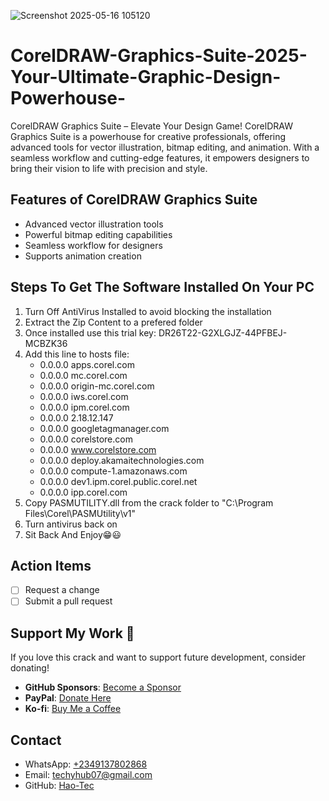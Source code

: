 ![Screenshot 2025-05-16 105120](https://github.com/user-attachments/assets/13eba45b-c2e4-4ddc-b48a-77a19119aa01)
# CorelDRAW-Graphics-Suite-2025-Your-Ultimate-Graphic-Design-Powerhouse-
CorelDRAW Graphics Suite – Elevate Your Design Game! CorelDRAW Graphics Suite is a powerhouse for creative professionals, offering advanced tools for vector illustration, bitmap editing, and animation. With a seamless workflow and cutting-edge features, it empowers designers to bring their vision to life with precision and style.
## Features of CorelDRAW Graphics Suite
- Advanced vector illustration tools
- Powerful bitmap editing capabilities
- Seamless workflow for designers
- Supports animation creation
## Steps To Get The Software Installed On Your PC
1. Turn Off AntiVirus Installed to avoid blocking the installation
2. Extract the Zip Content to a prefered folder
3. Once installed use this trial key: DR26T22-G2XLGJZ-44PFBEJ-MCBZK36
4. Add this line to hosts file:
	- 0.0.0.0 apps.corel.com 
	- 0.0.0.0 mc.corel.com 
	- 0.0.0.0 origin-mc.corel.com 
	- 0.0.0.0 iws.corel.com 
	- 0.0.0.0 ipm.corel.com
	- 0.0.0.0 2.18.12.147
	- 0.0.0.0 googletagmanager.com
	- 0.0.0.0 corelstore.com
	- 0.0.0.0 www.corelstore.com
	- 0.0.0.0 deploy.akamaitechnologies.com 
	- 0.0.0.0 compute-1.amazonaws.com
	- 0.0.0.0 dev1.ipm.corel.public.corel.net
	- 0.0.0.0 ipp.corel.com
5. Copy PASMUTILITY.dll from the crack folder to "C:\Program Files\Corel\PASMUtility\v1\"
6. Turn antivirus back on
7. Sit Back And Enjoy😁😃
## Action Items
- [ ] Request a change
- [ ] Submit a pull request
## Support My Work 💖
If you love this crack and want to support future development, consider donating!  
- **GitHub Sponsors**: [Become a Sponsor](https://github.com/sponsors/Hao-Tec)  
- **PayPal**: [Donate Here](https://www.paypal.me/techyhub07@gmail.com)  
- **Ko-fi**: [Buy Me a Coffee](https://ko-fi.com/Hao-Tec)
## Contact
- WhatsApp: [+2349137802868](https://wa.me/+2349137802868)
- Email: [techyhub07@gmail.com](mailto:techyhub07@gmail.com)
- GitHub: [Hao-Tec](https://github.com/Hao-Tec)
